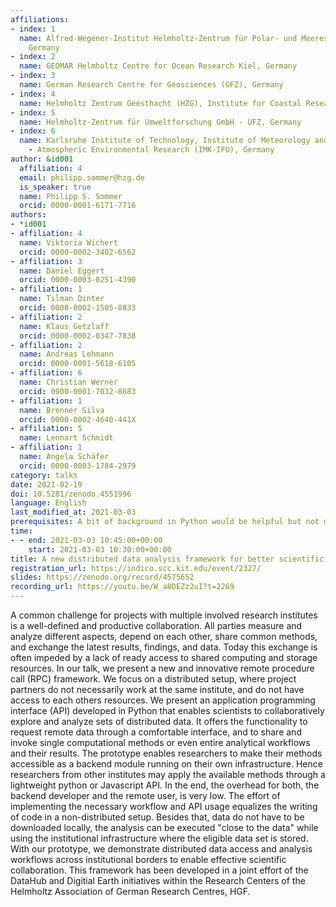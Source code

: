 ```yaml
---
affiliations:
- index: 1
  name: Alfred-Wegener-Institut Helmholtz-Zentrum für Polar- und Meeresforschung (AWI),
    Germany
- index: 2
  name: GEOMAR Helmholtz Centre for Ocean Research Kiel, Germany
- index: 3
  name: German Research Centre for Geosciences (GFZ), Germany
- index: 4
  name: Helmholtz Zentrum Geesthacht (HZG), Institute for Coastal Research, Germany
- index: 5
  name: Helmholtz-Zentrum für Umweltforschung GmbH - UFZ, Germany
- index: 6
  name: Karlsruhe Institute of Technology, Institute of Meteorology and Climate Research
    - Atmospheric Environmental Research (IMK-IFU), Germany
author: &id001
  affiliation: 4
  email: philipp.sommer@hzg.de
  is_speaker: true
  name: Philipp S. Sommer
  orcid: 0000-0001-6171-7716
authors:
- *id001
- affiliation: 4
  name: Viktoria Wichert
  orcid: 0000-0002-3402-6562
- affiliation: 3
  name: Daniel Eggert
  orcid: 0000-0003-0251-4390
- affiliation: 1
  name: Tilman Dinter
  orcid: 0000-0002-1505-8833
- affiliation: 2
  name: Klaus Getzlaff
  orcid: 0000-0002-0347-7838
- affiliation: 2
  name: Andreas Lehmann
  orcid: 0000-0001-5618-6105
- affiliation: 6
  name: Christian Werner
  orcid: 0000-0001-7032-8683
- affiliation: 1
  name: Brenner Silva
  orcid: 0000-0002-4640-441X
- affiliation: 5
  name: Lennart Schmidt
- affiliation: 1
  name: Angela Schäfer
  orcid: 0000-0003-1784-2979
category: talks
date: 2021-02-19
doi: 10.5281/zenodo.4551996
language: English
last_modified_at: 2021-03-03
prerequisites: A bit of background in Python would be helpful but not mandatory
time:
- - end: 2021-03-03 10:45:00+00:00
    start: 2021-03-03 10:30:00+00:00
title: A new distributed data analysis framework for better scientific collaborations
registration_url: https://indico.scc.kit.edu/event/2327/
slides: https://zenodo.org/record/4575652
recording_url: https://youtu.be/W_a8DEZz2uI?t=2269
---
```


A common challenge for projects with multiple involved research institutes is a well-defined and productive collaboration. All parties measure and analyze different aspects, depend on each other, share common methods, and exchange the latest results, findings, and data. Today this exchange is often impeded by a lack of ready access to shared computing and storage resources. In our talk, we present a new and innovative remote procedure call (RPC) framework. We focus on a distributed setup, where project partners do not necessarily work at the same institute, and do not have access to each others resources.
We present an application programming interface (API) developed in Python that enables scientists to collaboratively explore and analyze sets of distributed data. It offers the functionality to request remote data through a comfortable interface, and to share and invoke single computational methods or even entire analytical workflows and their results. The prototype enables researchers to make their methods accessible as a backend module running on their own infrastructure. Hence researchers from other institutes may apply the available methods through a lightweight python or Javascript API.  In the end, the overhead for both, the backend developer and the remote user, is very low. The effort of implementing the necessary workflow and API usage equalizes the writing of code in a non-distributed setup. Besides that, data do not have to be downloaded locally, the analysis can be executed "close to the data" while using the institutional infrastructure where the eligible data set is stored.
With our prototype, we demonstrate distributed data access and analysis workflows across institutional borders to enable effective scientific collaboration.
This framework has been developed in a joint effort of the DataHub and Digitial Earth initiatives within the Research Centers of the Helmholtz Association of German Research Centres, HGF.

